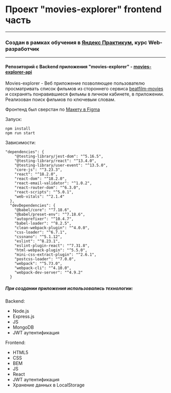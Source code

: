 # Проект "movies-explorer" frontend часть
---
### Создан в рамках обучения в [Яндекс Практикум](https://praktikum.yandex.ru/), курс Web-разработчик
---

#### Репозиторий с Backend приложения "movies-explorer" - [movies-explorer-api](https://github.com/serggavr/movies-explorer-api)

Movies-explorer - Веб приложение позволяющее пользователю просматривать список фильмов из стороннего сервиса [beatfilm-movies](https://api.nomoreparties.co/beatfilm-movies) и сохранять понравившиеся фильмы в личном кабинете, в приложении. Реализован поиск фильмов по ключевым словам.

Фронтенд был сверстан по [Макету в Figma](https://disk.yandex.ru/d/rFmn7fjNt24-Fw )

Запуск: 
``` 
npm install
npm run start
```

Зависимости:
```
"dependencies": {
    "@testing-library/jest-dom": "^5.16.5",
    "@testing-library/react": "^13.4.0",
    "@testing-library/user-event": "^13.5.0",
    "core-js": "^3.23.3",
    "react": "^18.2.0",
    "react-dom": "^18.2.0",
    "react-email-validator": "^1.0.2",
    "react-router-dom": "^6.3.0",
    "react-scripts": "^5.0.1",
    "web-vitals": "^2.1.4"
  },
  "devDependencies": {
    "@babel/core": "^7.18.6",
    "@babel/preset-env": "^7.18.6",
    "autoprefixer": "^10.4.7",
    "babel-loader": "^8.2.5",
    "clean-webpack-plugin": "^4.0.0",
    "css-loader": "^6.7.1",
    "cssnano": "^5.1.12",
    "eslint": "^8.23.1",
    "eslint-plugin-react": "^7.31.8",
    "html-webpack-plugin": "^5.5.0",
    "mini-css-extract-plugin": "^2.6.1",
    "postcss-loader": "^7.0.0",
    "webpack": "^5.73.0",
    "webpack-cli": "^4.10.0",
    "webpack-dev-server": "^4.9.2"
  }
```

##### При создании приложения использовались технологии:
Backend:
- Node.js
- Express.js
- JS
- MongoDB
- JWT аутентификация


Frontend:
- HTML5
- CSS
- BEM
- JS
- React
- JWT аутентификация
- Хранение данных в LocalStorage